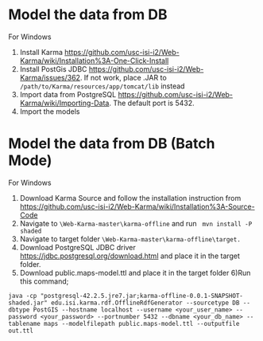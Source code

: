 # Model the data from DB
For Windows
1) Install Karma https://github.com/usc-isi-i2/Web-Karma/wiki/Installation%3A-One-Click-Install
2) Install PostGis JDBC https://github.com/usc-isi-i2/Web-Karma/issues/362. If not work, place .JAR to ```/path/to/Karma/resources/app/tomcat/lib``` instead
3) Import data from PostgreSQL https://github.com/usc-isi-i2/Web-Karma/wiki/Importing-Data. The default port is 5432.
4) Import the models

# Model the data from DB (Batch Mode)
For Windows
1) Download Karma Source and follow the installation instruction from https://github.com/usc-isi-i2/Web-Karma/wiki/Installation%3A-Source-Code 
2) Navigate to ```\Web-Karma-master\karma-offline``` and run ``` mvn install -P shaded```
3) Navigate to target folder  ```\Web-Karma-master\karma-offline\target.``` 
4) Download PostgreSQL JDBC driver https://jdbc.postgresql.org/download.html and place it in the target folder.  
5) Download public.maps-model.ttl and place it in the target folder
6)Run this command;

```
java -cp "postgresql-42.2.5.jre7.jar;karma-offline-0.0.1-SNAPSHOT-shaded.jar" edu.isi.karma.rdf.OfflineRdfGenerator --sourcetype DB --dbtype PostGIS --hostname localhost --username <your_user_name> --password <your_password> --portnumber 5432 --dbname <your_db_name> --tablename maps --modelfilepath public.maps-model.ttl --outputfile out.ttl
```
